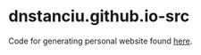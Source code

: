 # dnstanciu.github.io-src
Code for generating personal website found [here](https://github.com/dnstanciu/dnstanciu.github.io).
